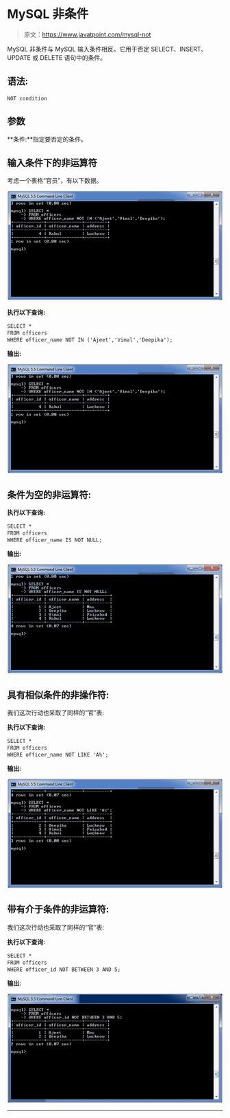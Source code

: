 # MySQL 非条件

> 原文：<https://www.javatpoint.com/mysql-not>

MySQL 非条件与 MySQL 输入条件相反。它用于否定 SELECT、INSERT、UPDATE 或 DELETE 语句中的条件。

## 语法:

```
NOT condition

```

## 参数

**条件:**指定要否定的条件。

## 输入条件下的非运算符

考虑一个表格“官员”，有以下数据。

![MySQL NOT Condition](img/97e10a97c3fa323ba16d8fafcc84d71c.png)

**执行以下查询:**

```
SELECT *
FROM officers
WHERE officer_name NOT IN ('Ajeet','Vimal','Deepika');

```

**输出:**

![MySQL NOT Condition](img/6e3da832c52b203ffb14d3867066bb88.png)

## 条件为空的非运算符:

**执行以下查询:**

```
SELECT *
FROM officers
WHERE officer_name IS NOT NULL;

```

**输出:**

![MySQL NOT Condition](img/83356ee24cfa6f10f8d59fbffc5246ca.png)

## 具有相似条件的非操作符:

我们这次行动也采取了同样的“官”表:

**执行以下查询:**

```
SELECT *
FROM officers
WHERE officer_name NOT LIKE 'A%';

```

**输出:**

![MySQL NOT Condition](img/76ca81c21e9312d499b497f411bbfb2f.png)

## 带有介于条件的非运算符:

我们这次行动也采取了同样的“官”表:

**执行以下查询:**

```
SELECT *
FROM officers
WHERE officer_id NOT BETWEEN 3 AND 5;

```

**输出:**

![MySQL NOT Condition](img/91f7b90fe22e992e801487e20a5d7cb3.png)

* * *